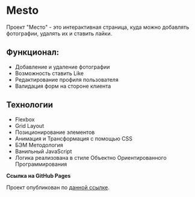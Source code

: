 # Mesto

Проект "Место" - это интерактивная страница, куда можно добавлять фотографии, удалять их и ставить лайки.

## Функционал:

* Добавление и удаление фотографии
* Возможность ставить Like
* Редактирование профиля пользователя
* Валидация форм на стороне клиента

## Технологии

* Flexbox
* Grid Layout
* Позиционирование элементов
* Анимация и Трансформация с помощью CSS
* БЭМ Методология
* Ванильный JavaScript
* Логика реализована в стиле Объектно Ориентированного Программирования

**Ссылка на GitHub Pages**

Проект опубликован по [данной ссылке](https://sotnikovich.github.io/mesto/).
